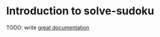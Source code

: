 # Introduction to solve-sudoku

TODO: write [great documentation](http://jacobian.org/writing/great-documentation/what-to-write/)
